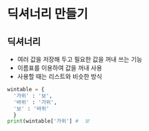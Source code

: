 # 딕셔너리 만들기
## 딕셔너리
+ 여러 값을 저장해 두고 필요한 값을 꺼내 쓰는 기능
+ 이름표를 이용하여 값을 꺼내 사용
+ 사용할 때는 리스트와 비슷한 방식
~~~ python
wintable = {
  '가위' : '보',
  '바위' : '가위',
  '보' : '바위'
  }
print(wintable['가위'] #  보   
~~~
 
